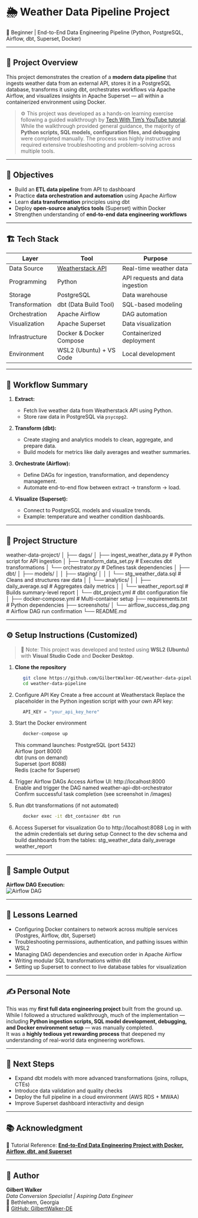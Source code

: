 # 🌦️ Weather Data Pipeline Project  
🚀 Beginner | End-to-End Data Engineering Pipeline (Python, PostgreSQL, Airflow, dbt, Superset, Docker)

---

## 🧩 Project Overview  
This project demonstrates the creation of a **modern data pipeline** that ingests weather data from an external API, stores it in a PostgreSQL database, transforms it using dbt, orchestrates workflows via Apache Airflow, and visualizes insights in Apache Superset — all within a containerized environment using Docker.

> ⚙️ This project was developed as a hands-on learning exercise following a guided walkthrough by [Tech With Tim’s YouTube tutorial](https://youtu.be/vMgFadPxOLk?si=WK15RGHJkvRZsKP7).  
> While the walkthrough provided general guidance, the majority of **Python scripts, SQL models, configuration files, and debugging** were completed manually. The process was highly instructive and required extensive troubleshooting and problem-solving across multiple tools.

---

## 🧠 Objectives
- Build an **ETL data pipeline** from API to dashboard  
- Practice **data orchestration and automation** using Apache Airflow  
- Learn **data transformation** principles using dbt  
- Deploy **open-source analytics tools** (Superset) within Docker  
- Strengthen understanding of **end-to-end data engineering workflows**

---

## 🏗️ Tech Stack
| Layer | Tool | Purpose |
|-------|------|----------|
| Data Source | [Weatherstack API](https://weatherstack.com/) | Real-time weather data |
| Programming | Python | API requests and data ingestion |
| Storage | PostgreSQL | Data warehouse |
| Transformation | dbt (Data Build Tool) | SQL-based modeling |
| Orchestration | Apache Airflow | DAG automation |
| Visualization | Apache Superset | Data visualization |
| Infrastructure | Docker & Docker Compose | Containerized deployment |
| Environment | WSL2 (Ubuntu) + VS Code | Local development |

---

## 🔄 Workflow Summary
1. **Extract:**  
   - Fetch live weather data from Weatherstack API using Python.  
   - Store raw data in PostgreSQL via `psycopg2`.

2. **Transform (dbt):**  
   - Create staging and analytics models to clean, aggregate, and prepare data.  
   - Build models for metrics like daily averages and weather summaries.

3. **Orchestrate (Airflow):**  
   - Define DAGs for ingestion, transformation, and dependency management.  
   - Automate end-to-end flow between extract → transform → load.

4. **Visualize (Superset):**  
   - Connect to PostgreSQL models and visualize trends.  
   - Example: temperature and weather condition dashboards.

---

## 📁 Project Structure

weather-data-project/
│
├── dags/
│ ├── ingest_weather_data.py # Python script for API ingestion
│ ├── transform_data_set.py # Executes dbt transformations
│ └── orchestrator.py # Defines task dependencies
│
├── dbt/
│ ├── models/
│ │ ├── staging/
│ │ │ └── stg_weather_data.sql # Cleans and structures raw data
│ │ └── analytics/
│ │ ├── daily_average.sql # Aggregates daily metrics
│ │ └── weather_report.sql # Builds summary-level report
│ └── dbt_project.yml # dbt configuration file
│
├── docker-compose.yml # Multi-container setup
├── requirements.txt # Python dependencies
├── screenshots/
│ └── airflow_success_dag.png # Airflow DAG run confirmation
└── README.md

---

## ⚙️ Setup Instructions (Customized)

> 🧠 Note: This project was developed and tested using **WSL2 (Ubuntu)** with **Visual Studio Code** and **Docker Desktop**.

1. **Clone the repository**
   ```bash
      git clone https://github.com/GilbertWalker-DE/weather-data-pipeline.git
      cd weather-data-pipeline
      ```
   
2. Configure API Key
   Create a free account at Weatherstack
   Replace the placeholder in the Python ingestion script with your own API key:
   ```python
      API_KEY = "your_api_key_here"
      ```
   
3. Start the Docker environment
   ```bash
      docker-compose up
      ```
   This command launches:
      PostgreSQL (port 5432) <br>
      Airflow (port 8000) <br>
      dbt (runs on demand) <br>
      Superset (port 8088) <br>
      Redis (cache for Superset) <br>

4. Trigger Airflow DAGs
   Access Airflow UI: http://localhost:8000   
   Enable and trigger the DAG named weather-api-dbt-orchestrator   
   Confirm successful task completion (see screenshot in /images)

5. Run dbt transformations (if not automated)
   ```bash
      docker exec -it dbt_container dbt run
      ```
6. Access Superset for visualization
   Go to http://localhost:8088
   Log in with the admin credentials set during setup
   Connect to the dev schema and build dashboards from the tables:
      stg_weather_data
      daily_average
      weather_report

---

## 📸 Sample Output  
**Airflow DAG Execution:**  
![Airflow DAG](images/AirflowDAGProcess_Weather.png)

---

## 🧩 Lessons Learned
- Configuring Docker containers to network across multiple services (Postgres, Airflow, dbt, Superset)  
- Troubleshooting permissions, authentication, and pathing issues within WSL2  
- Managing DAG dependencies and execution order in Apache Airflow  
- Writing modular SQL transformations within dbt  
- Setting up Superset to connect to live database tables for visualization  

---

## ✍️ Personal Note  
This was my **first full data engineering project** built from the ground up.  
While I followed a structured walkthrough, much of the implementation — including **Python ingestion scripts, SQL model development, debugging, and Docker environment setup** — was manually completed.  
It was a **highly tedious yet rewarding process** that deepened my understanding of real-world data engineering workflows.

---

## 🏁 Next Steps
- Expand dbt models with more advanced transformations (joins, rollups, CTEs)  
- Introduce data validation and quality checks  
- Deploy the full pipeline in a cloud environment (AWS RDS + MWAA)  
- Improve Superset dashboard interactivity and design  

---

## 📚 Acknowledgment
🎥 Tutorial Reference: [**End-to-End Data Engineering Project with Docker, Airflow, dbt, and Superset**](https://youtu.be/vMgFadPxOLk?si=WK15RGHJkvRZsKP7)

---

## 👤 Author
**Gilbert Walker**  
_Data Conversion Specialist | Aspiring Data Engineer_  
📍 Bethlehem, Georgia  
🔗 [GitHub: GilbertWalker-DE](https://github.com/GilbertWalker-DE)

